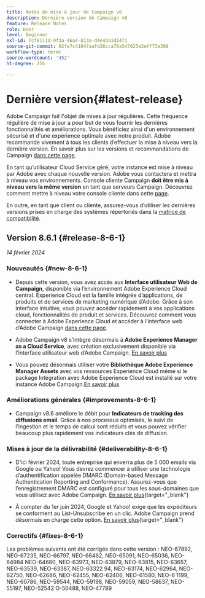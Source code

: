 ```yaml
---
title: Notes de mise à jour de Campaign v8
description: Dernière version de Campaign v8
feature: Release Notes
role: User
level: Beginner
exl-id: 7cf8111d-9f3a-46a4-813a-d4e43a1d1471
source-git-commit: 92fe7c41047aafd26cca70a547025a3eff73e398
workflow-type: tm+mt
source-wordcount: '452'
ht-degree: 25%

---
```


# Dernière version{#latest-release}

Adobe Campaign fait l&#39;objet de mises à jour régulières. Cette fréquence régulière de mise à jour a pour but de vous fournir les dernières fonctionnalités et améliorations. Vous bénéficiez ainsi d&#39;un environnement sécurisé et d&#39;une expérience optimale avec notre produit. Adobe recommande vivement à tous les clients d’effectuer la mise à niveau vers la dernière version. En savoir plus sur les versions et recommandations de Campaign [dans cette page](upgrades.md).

En tant qu’utilisateur Cloud Service géré, votre instance est mise à niveau par Adobe avec chaque nouvelle version. Adobe vous contactera et mettra à niveau vos environnements. Console cliente Campaign **doit être mis à niveau vers la même version** en tant que serveurs Campaign. Découvrez comment mettre à niveau votre console cliente dans cette [page](../start/connect.md#upgrade-ac-console).

En outre, en tant que client ou cliente, assurez-vous d’utiliser les dernières versions prises en charge des systèmes répertoriés dans la [matrice de compatibilité](compatibility-matrix.md).


## Version 8.6.1 {#release-8-6-1}

_14 février 2024_


### Nouveautés {#new-8-6-1}

* Depuis cette version, vous avez accès aux **Interface utilisateur Web de Campaign**, disponible via l’environnement Adobe Experience Cloud central. Experience Cloud est la famille intégrée d’applications, de produits et de services de marketing numérique d’Adobe. Grâce à son interface intuitive, vous pouvez accéder rapidement à vos applications cloud, fonctionnalités de produit et services. Découvrez comment vous connecter à Adobe Experience Cloud et accéder à l’interface web d’Adobe Campaign [dans cette page](campaign-ui.md#ac-web-ui).


* Adobe Campaign v8 s’intègre désormais à **Adobe Experience Manager as a Cloud Service**, avec création exclusivement disponible via l’interface utilisateur web d’Adobe Campaign. [En savoir plus](../connect/ac-aem.md)

* Vous pouvez désormais utiliser votre **Bibliothèque Adobe Experience Manager Assets** avec vos ressources Experience Cloud même si le package Intégration avec Adobe Experience Cloud est installé sur votre instance Adobe Campaign.[En savoir plus](../connect/ac-aem.md#assets-library)

### Améliorations générales {#improvements-8-6-1}

* Campaign v8.6 améliore le débit pour **Indicateurs de tracking des diffusions email**. Grâce à nos processus optimisés, le suivi de l’ingestion et le temps de calcul sont réduits et vous pouvez vérifier beaucoup plus rapidement vos indicateurs clés de diffusion.


### Mises à jour de la délivrabilité {#deliverability-8-6-1}

* D&#39;ici février 2024, toute entreprise qui enverra plus de 5 000 emails via Google ou Yahoo! Vous devrez commencer à utiliser une technologie d’authentification appelée DMARC (Domain-based Message Authentication Reporting and Conformance). Assurez-vous que l’enregistrement DMARC est configuré pour tous les sous-domaines que vous utilisez avec Adobe Campaign. [En savoir plus](https://experienceleague.adobe.com/docs/deliverability-learn/deliverability-best-practice-guide/additional-resources/technotes/implement-dmarc.html?lang=fr){target="_blank"}

* À compter du 1er juin 2024, Google et Yahoo! exige que les expéditeurs se conforment au List-Unsubscribe en un clic. Adobe Campaign prend désormais en charge cette option. [En savoir plus](https://experienceleague.adobe.com/docs/deliverability-learn/deliverability-best-practice-guide/additional-resources/campaign/acc-technical-recommendations.html#one-click-list-unsubscribe){target="_blank"}


### Correctifs {#fixes-8-6-1}

Les problèmes suivants ont été corrigés dans cette version : NEO-67892, NEO-67235, NEO-66797, NEO-66462, NEO-65091, NEO-65036, NEO-64984 NEO-64680, NEO-63973, NEO-63879, NEO-63815, NEO-63657, NEO-63539, NEO-63387, NEO-63322 94, NEO-63174, NEO-62964, NEO-62750, NEO-62686, NEO-62455, NEO-62406, NEO-61580, NEO-6 1199, NEO-60786, NEO-59544, NEO-59198, NEO-59059, NEO-58637, NEO-55197, NEO-52542 O-50488, NEO-47789